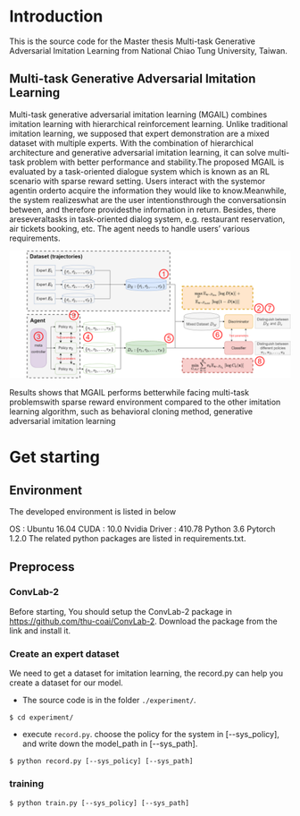 
# Introduction
This is the source code for the Master thesis Multi-task Generative Adversarial Imitation Learning from National Chiao Tung University, Taiwan. 


## Multi-task Generative Adversarial Imitation Learning
Multi-task generative adversarial imitation learning (MGAIL) combines imitation learning with hierarchical reinforcement  learning. Unlike  traditional  imitation  learning,  we supposed that expert demonstration are a mixed dataset with multiple experts. With the combination of hierarchical architecture and generative adversarial imitation learning, it  can  solve  multi-task  problem  with  better  performance  and  stability.The  proposed MGAIL  is  evaluated  by  a  task-oriented  dialogue  system  which  is  known  as  an  RL scenario with sparse reward setting. Users interact with the systemor agentin orderto acquire the information they would like to know.Meanwhile, the system realizeswhat are the user intentionsthrough the conversationsin between, and therefore providesthe information  in  return. Besides, there areseveraltasks  in task-oriented  dialog  system, e.g.  restaurant  reservation, air  tickets  booking,  etc. The  agent  needs  to  handle  users’ various requirements. 

![image](MGAIL.png)

Results shows that MGAIL performs betterwhile facing multi-task problemswith sparse reward environment compared to the other imitation learning algorithm, such as behavioral cloning method, generative adversarial imitation learning


# Get starting
## Environment
The developed environment is listed in below

OS : Ubuntu 16.04
CUDA : 10.0
Nvidia Driver : 410.78
Python 3.6
Pytorch 1.2.0
The related python packages are listed in requirements.txt.


## Preprocess
### ConvLab-2 
Before starting, You should setup the ConvLab-2 package in https://github.com/thu-coai/ConvLab-2. Download the package from the link and install it.

### Create an expert dataset
We need to get a dataset for imitation learning, the record.py can help you create a dataset for our model.
* The source code is in the folder `./experiment/`.
```
$ cd experiment/
```
* execute `record.py`. choose the policy for the system in [--sys_policy], and write down the model_path in [--sys_path].
```
$ python record.py [--sys_policy] [--sys_path]
```

### training
```
$ python train.py [--sys_policy] [--sys_path]
```
